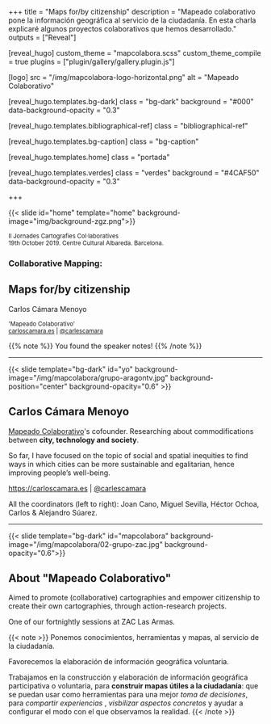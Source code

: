 +++
title = "Maps for/by citizenship"
description = "Mapeado colaborativo pone la información geográfica al servicio de la ciudadanía. En esta charla explicaré algunos proyectos colaborativos que hemos desarrollado."
outputs = ["Reveal"]


[reveal_hugo]
custom_theme = "mapcolabora.scss"
custom_theme_compile = true
plugins = ["plugin/gallery/gallery.plugin.js"]

[logo]
src = "/img/mapcolabora-logo-horizontal.png"
alt = "Mapeado Colaborativo"

[reveal_hugo.templates.bg-dark]
class = "bg-dark"
background = "#000"
data-background-opacity = "0.3"

[reveal_hugo.templates.bibliographical-ref]
class = "bibliographical-ref"

[reveal_hugo.templates.bg-caption]
class = "bg-caption"

[reveal_hugo.templates.home]
class = "portada"

[reveal_hugo.templates.verdes]
class = "verdes"
background = "#4CAF50"
data-background-opacity = "0.3"

+++

{{< slide id="home"  template="home" background-image="img/background-zgz.png">}}

<div class="borders">

<small>II Jornades Cartografies Col·laboratives<br>
19th October 2019. Centre Cultural Albareda. Barcelona.</small>

<h3>Collaborative Mapping:</h3>
<h2>Maps for/by citizenship</h2>

<p>Carlos Cámara Menoyo</p>

<small>'Mapeado Colaborativo'<br>
<a href="https://carloscamara.es">carloscamara.es</a> | <a href="https://twitter.com/carlescamara">@carlescamara</a></small>

</div>

{{% note %}}
You found the speaker notes!
{{% /note %}}

---

<!-- {{< slide background-image="/img/sobre-mi.png" background-size="contained">}} -->

{{< slide template="bg-dark" id="yo" background-image="/img/mapcolabora/grupo-aragontv.jpg" background-position="center" background-opacity="0.6" >}}

## Carlos Cámara Menoyo

[Mapeado Colaborativo](https://mapcolabora.org)'s cofounder. Researching about commodifications between **city, technology and society**.

So far, I have focused on the topic of social and spatial inequities to find ways in which cities can be more sustainable and egalitarian, hence improving people’s well-being.

https://carloscamara.es | <i class="fab fa-twitter"></i>[@carlescamara](https://twitter.com/carlescamara)

<div class=bg-caption>All the coordinators (left to right): Joan Cano, Miguel Sevilla, Héctor Ochoa, Carlos & Alejandro Súarez.</div>

---

{{< slide template="bg-dark" id="mapcolabora" background-image="/img/mapcolabora/02-grupo-zac.jpg" background-opacity="0.6">}}

## About "Mapeado Colaborativo"

Aimed to promote (collaborative) cartographies and empower citizenship to create their own cartographies, through action-research projects.

<div class=bg-caption>One of our fortnightly sessions at ZAC Las Armas.</div>

{{< note >}}
Ponemos conocimientos, herramientas y mapas, al servicio de la ciudadanía.

Favorecemos la elaboración de información geográfica voluntaria.

Trabajamos en la construcción y elaboración de información geográfica participativa o voluntaria, para **construir mapas útiles a la ciudadanía**: que se puedan usar como herramientas para una mejor _toma de decisiones_, para _compartir experiencias_ , _visbilizar aspectos concretos_ y ayudar a configurar el modo con el que observamos la realidad.
{{< /note >}}
